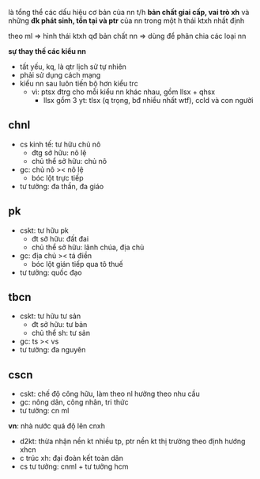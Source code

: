là tổng thể các dấu hiệu cơ bản của nn t/h **bản chất giai cấp, vai trò xh** và những **đk phát sinh, tồn tại và ptr** của nn trong một h thái ktxh nhất định

theo ml => hình thái ktxh qđ bản chất nn => dùng để phân chia các loại nn

**sự thay thế các kiểu nn**
- tất yếu, kq, là qtr lịch sử tự nhiên
- phải sử dụng cách mạng
- kiểu nn sau luôn tiến bộ hơn kiểu trc
	- vì: ptsx đtrg cho mỗi kiểu nn khác nhau, gồm llsx + qhsx
		- llsx gồm 3 yt: tlsx (q trọng, bđ nhiều nhất wtf), ccld và con người 
## chnl
- cs kinh tế: tư hữu chủ nô
	- đtg sở hữu: nô lệ
	- chủ thể sở hữu: chủ nô
- gc: chủ nô >< nô lệ
	- bóc lột trực tiếp
- tư tưởng: đa thần, đa giáo

## pk
- cskt: tư hữu pk
	- đt sở hữu: đất đai
	- chủ thể sở hữu: lãnh chúa, địa chủ
- gc: địa chủ >< tá điền
	- bóc lột gián tiếp qua tô thuế
- tư tưởng: quốc đạo

## tbcn
- cskt: tư hữu tư sản
	- đt sở hữu: tư bản
	- chủ thể sh: tư sản
- gc: ts >< vs
- tư tưởng: đa nguyên

## cscn
- cskt: chế độ công hữu, làm theo nl hưởng theo nhu cầu
- gc: nông dân, công nhân, tri thức
- tư tưởng: cn ml

**vn**: nhà nước quá độ lên cnxh
- d2kt: thừa nhận nền kt nhiều tp, ptr nền kt thị trường theo định hướng xhcn
- c trúc xh: đại đoàn kết toàn dân
- cs tư tưởng: cnml + tư tưởng hcm

